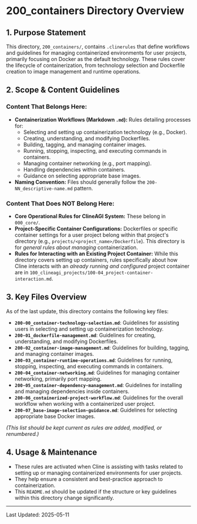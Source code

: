 # 200_containers Directory Overview

## 1. Purpose Statement

This directory, `200_containers/`, contains `.clinerules` that define workflows and guidelines for managing containerized environments for user projects, primarily focusing on Docker as the default technology. These rules cover the lifecycle of containerization, from technology selection and Dockerfile creation to image management and runtime operations.

## 2. Scope & Content Guidelines

### Content That Belongs Here:
*   **Containerization Workflows (Markdown `.md`):** Rules detailing processes for:
    *   Selecting and setting up containerization technology (e.g., Docker).
    *   Creating, understanding, and modifying Dockerfiles.
    *   Building, tagging, and managing container images.
    *   Running, stopping, inspecting, and executing commands in containers.
    *   Managing container networking (e.g., port mapping).
    *   Handling dependencies within containers.
    *   Guidance on selecting appropriate base images.
*   **Naming Convention:** Files should generally follow the `200-NN_descriptive-name.md` pattern.

### Content That Does NOT Belong Here:
*   **Core Operational Rules for ClineAGI System:** These belong in `000_core/`.
*   **Project-Specific Container Configurations:** Dockerfiles or specific container settings for a user project belong within that project's directory (e.g., `projects/<project_name>/Dockerfile`). This directory is for *general rules about managing* containerization.
*   **Rules for Interacting with an Existing Project Container:** While this directory covers setting up containers, rules specifically about how Cline interacts with an *already running and configured* project container are in `100_clineagi_projects/100-04_project-container-interaction.md`.

## 3. Key Files Overview

As of the last update, this directory contains the following key files:

*   **`200-00_container-technology-selection.md`**: Guidelines for assisting users in selecting and setting up containerization technology.
*   **`200-01_dockerfile-management.md`**: Guidelines for creating, understanding, and modifying Dockerfiles.
*   **`200-02_container-image-management.md`**: Guidelines for building, tagging, and managing container images.
*   **`200-03_container-runtime-operations.md`**: Guidelines for running, stopping, inspecting, and executing commands in containers.
*   **`200-04_container-networking.md`**: Guidelines for managing container networking, primarily port mapping.
*   **`200-05_container-dependency-management.md`**: Guidelines for installing and managing dependencies inside containers.
*   **`200-06_containerized-project-workflow.md`**: Guidelines for the overall workflow when working with a containerized user project.
*   **`200-07_base-image-selection-guidance.md`**: Guidelines for selecting appropriate base Docker images.

*(This list should be kept current as rules are added, modified, or renumbered.)*

## 4. Usage & Maintenance

*   These rules are activated when Cline is assisting with tasks related to setting up or managing containerized environments for user projects.
*   They help ensure a consistent and best-practice approach to containerization.
*   This `README.md` should be updated if the structure or key guidelines within this directory change significantly.

---
Last Updated: 2025-05-11
